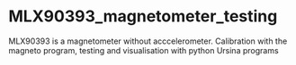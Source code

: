 # MLX90393_magnetometer_testing
MLX90393 is a magnetometer without acccelerometer. Calibration with the magneto program, testing and visualisation with python Ursina programs 
